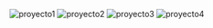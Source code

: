 
![proyecto1](https://user-images.githubusercontent.com/107650526/234463229-ccf2c8bd-8345-4219-8887-9c4639bf5a7c.jpg)
![proyecto2](https://user-images.githubusercontent.com/107650526/234463256-dbde0997-f981-4dd3-b28c-f70aad79bb17.jpg)
![proyecto3](https://user-images.githubusercontent.com/107650526/234463263-ecb7452a-82e6-4abb-9745-670b12b48f8f.jpg)
![proyecto4](https://user-images.githubusercontent.com/107650526/234463270-2f3652c1-b421-4eb9-88b1-bc4691b747a0.jpg)
